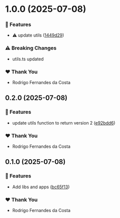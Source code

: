 # 1.0.0 (2025-07-08)

### 🚀 Features

- ⚠️  update utils ([1449d29](https://github.com/rcosta-daon/module-versioning-poc/commit/1449d29))

### ⚠️  Breaking Changes

- utils.ts updated

### ❤️ Thank You

- Rodrigo Fernandes da Costa

## 0.2.0 (2025-07-08)

### 🚀 Features

- update utils function to return version 2 ([e92bdd6](https://github.com/rcosta-daon/module-versioning-poc/commit/e92bdd6))

### ❤️ Thank You

- Rodrigo Fernandes da Costa

## 0.1.0 (2025-07-08)

### 🚀 Features

- Add libs and apps ([bc65f13](https://github.com/rcosta-daon/module-versioning-poc/commit/bc65f13))

### ❤️ Thank You

- Rodrigo Fernandes da Costa